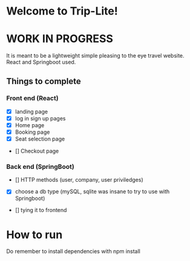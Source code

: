 # Welcome to Trip-Lite!

# WORK IN PROGRESS

It is meant to be a lightweight simple pleasing to the eye travel website.
React and Springboot used.

## Things to complete

### Front end (React)

- [x] landing page
- [x] log in sign up pages
- [x] Home page
- [x] Booking page
- [x] Seat selection page
- [] Checkout page

### Back end (SpringBoot)

- [] HTTP methods (user, company, user priviledges)
- [x] choose a db type (mySQL, sqlite was insane to try to use with Springboot)
- [] tying it to frontend

# How to run

Do remember to install dependencies with npm install
